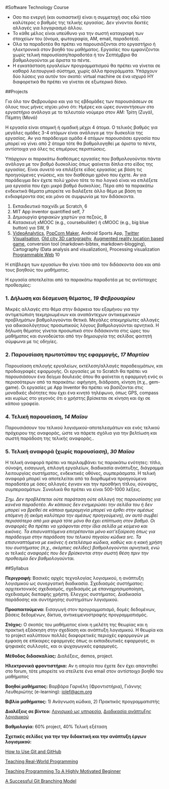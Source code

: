 #Software Technology Course

- Οσο πιο ενεργή (και ουσιαστική) είναι η συμμετοχή σας εδώ τόσο καλύτερος ο βαθμός της τελικής εργασίας. Δεν γίνονται δεκτές αλλαγές για λογαριασμό άλλου.
- Το κάθε μέλος είναι υπεύθυνο για την σωστή καταγραφή των στοιχείων του (όνομα, φωτογραφία, AM, email, παραδοτέα).
- Ολα τα παραδοτέα θα πρέπει να παρουσιάζονται στο εργαστήριο ή ηλεκτρονικά στον βοηθό του μαθήματος. Εργασίες που εμφανίζονται χωρίς τελική παρουσίαση/παραδοτέα ή τον Σεπτέμβριο θα βαθμολογούνται με άριστα το πέντε.
- Η εγκατάσταση εργαλείων προγραμματισμού θα πρέπει να γίνεται σε καθαρό λειτουργικό σύστημα, χωρίς άλλα προγράμματα. Υπάρχουν δύο λύσεις για αυτόν τον σκοπό: virtual machine σε ένα ισχυρό ΗΥ διαφορετικά θα πρέπει να γίνεται σε εξωτερικό δίσκο.

##Projects

Για όλο τον Φεβρουάριο και για τις εβδομάδες των παρουσιάσεων σε όλους τους μήνες ισχύει μόνο ότι: Ημέρες και ώρες συναντήσεων στο εργαστήριο ανάλογα με το τελευταίο νούμερο στον ΑΜ: Τρίτη (Ζυγά), Πέμπτη (Μονά)

Η εργασία είναι ατομική ή ομαδική μέχρι 4 άτομα. Ο τελικός βαθμός για μεγάλες ομάδες 3-4 ατόμων είναι ανάλογα με την δυσκολία της εργασίας. Αν για παράδειγμα ομάδα 4 ατόμων παρουσιάσει εργασία που μπορεί να γίνει από 2 άτομα τότε θα βαθμολογηθεί με άριστα το πέντε, αντίστοιχα για όλες τις επιμέρους περιπτώσεις.

Υπάρχουν οι παρακάτω διαθέσιμες εργασίες που βαθμολογούνται πάντα ανάλογα με τον βαθμό δυσκολίας όπως φαίνεται δίπλα στο είδος της εργασίας. Είναι συνετό να επιλέξετε είδος εργασίας με βάση τις προηγούμενες γνώσεις, και τον διαθέσιμο χρόνο που έχετε. Αν για παράδειγμα δεν έχετε πολύ χρόνο τότε το πιο λογικό είναι να επιλέξετε μια εργασία που έχει μικρό βαθμό δυσκολίας. Πέρα από τα παρακάτω ενδεικτικά θέματα μπορείτε να διαλέξετε άλλο θέμα με βάση τα ενδιαφέροντα σας και μόνο σε συμφωνία με τον διδάσκοντα. 

1. Εκπαιδευτικό παιχνίδι με Scratch, 6
2. MIT App inventor quantified self, 7
3. Δημιουργία ψηφιακών χαρτών για πεζούς, 8
4. Κατασκευή xMOOC (e.g., coursebuilder) ή cMOOC (e.g., big blue button) για SW, 9
5. [VideoAnalytics](http://www.socialskip.org/home), [PopCorn Maker](https://popcorn.webmaker.org/), Android Sports App, [Twitter Visualisation](http://www.Flutrack.org), [Old city 3D cartography](http://buildinginspector.nypl.org/), [Augmented reality location based game](https://www.tripventure.ne), conversion tool (markdown-bibtex, markdown-blogging), Cartography (Data analysis and visualization), Processing visualization  [Programmable Web](http://www.programmableweb.com) 10

Η επίβλεψη των εργασίων θα γίνει τόσο από τον διδάσκοντα όσο και από τους βοηθούς του μαθήματος. 

Η εργασία αποτελείται από τα παρακάτω παραδοτέα με τις αντίστοιχες προθεσμίες:

### 1. Δήλωση και δέσμευση θέματος, *19 Φεβρουαρίου*

Μικρές αλλαγές στο θέμα στην διάρκεια του εξαμήνου για την αντιμετώπιση τεκμηριωμένων και αναπάντεχων αντικειμενικών προβλημάτων βαθμολογούνται θετικά. Μεγάλες ατεκμηρίωτες αλλαγές για αδικαιολόγητους προσωπικούς λόγους βαθμολογούνται αρνητικά. Η δήλωση θέματος γίνεται προσωπικά στον διδάσκοντα στις ώρες του μαθήματος και συνοδεύεται από την δημιουργία της σελίδας φοιτητή σύμφωνα με τις οδηγίες.

### 2. Παρουσίαση πρωτοτύπου της εφαρμογής,  *17 Μαρτίου*

Παρουσίαση επιλογής εργαλείων, εκτέλεση/αλλαγές παραδειγμάτων, και προδιαγραφές εφαρμογής. Οι εργασίες με το Scratch θα πρέπει να παρουσιάσουν ένα δείγμα δουλειάς όπου θα φαίνεται η εφαρμογή ενός οι περισσότερων από τα παρακάτω: αφήγηση, διάδραση, κίνηση (π.χ., gem-game). Οι εργασίες με App Inventor θα πρέπει να βασίζονται στις μοναδικές ιδιότητες που έχει ένα κινητό τηλέφωνο, όπως GPS, compass και κυρίως στο γεγονός ότι ο χρήστης βρίσκεται σε κίνηση και όχι σε κάποιο γραφείο.

### 4. Τελική παρουσίαση, *14 Μαϊου*

Παρουσιάσουν του τελικού λογισμικού-αποτελεσμάτων και ενός τελικού πρόχειρου της αναφοράς, ώστε να πάρετε σχόλια για την βελτίωση και σωστή παράδοση της τελικής αναφοράς..

### 5. Τελική αναφορά (χωρίς παρουσίαση), *30 Μαϊου*

Η τελική αναφορά πρέπει να περιλαμβάνει τις παρακάτω ενότητες: τίτλο, σύνοψη, εισαγωγή, επιλογή εργαλείων, διαδικασία ανάπτυξης, διάγραμμα λειτουργίας συστήματος, ενδεικτικές οθόνες, συμπεράσματα. Η τελική αναφορά μπορεί να αποτελείται από τα διορθωμένα προηγούμενα παραδοτέα με όσες αλλαγές έγιναν και την προσθήκη τίτλου, σύνοψης, συμπερασμάτων. Συνολικά θα πρέπει να είναι 500-1000 λέξεις. 

*Σημ. Δεν προβλέπεται ούτε παράταση ούτε αλλαγή της παρουσίασης για κανένα παραδοτέο. Αν κάποιος δεν ενημερώσει την σελίδα του ή δεν μπορεί να βρεθεί σε κάποια ημερομηνία μπορεί να έρθει στην αμέσως επόμενη (ή ακόμη καλύτερα την αμέσως προηγούμενη), αν αυτό συμβεί περισσότερο από μια φορά τότε μόνο θα έχει επίπτωση στον βαθμό. Οι αναφορές θα πρέπει να γράφονται στην ίδια σελίδα με κείμενο και εικόνες. Τα επισυναπτόμενα επιτρέπονται μόνο κατ'εξαίρεση όπως για παράδειγμα στην παράδοση του τελικού πηγαίου κώδικα src. Τα επισυναπτόμενα με εικόνες ή εκτελέσιμο κώδικα, καθώς και η κακή χρήση του συστήματος (π.χ., σκόρπιες σελίδες)  βαθμολογούνται αρνητικά, ενώ οι τελικές αναφορές που δεν βρίσκονται στην σωστή θέση πριν την προθεσμία δεν βαθμολογούνται.*

##Syllabus

**Περιγραφή:** Βασικές αρχές τεχνολογίας λογισμικού, η ανάπτυξη λογισμικού ως συνεργατική διαδικασία. Σχεδιασμός συστήματος: αρχιτεκτονικός σχεδιασμός, σχεδιασμός με επαναχρησιμοποίηση, σχεδιασμός διεπαφής χρήστη. Eλεγχος συστήματος. Διαδικασία παράδοσης και συντήρησης συστημάτων λογισμικού.

**Προαπαιτούμενα:** Εισαγωγή στον προγραμματισμό, δομές δεδομένων, βάσεις δεδομένων, δίκτυα, αντικειμενοστραφής προγραμματισμός.

**Στόχος:** Ο σκοπός του μαθήματος είναι η μελέτη της θεωρίας και η πρακτική εξάσκηση στην σχεδίαση και ανάπτυξη λογισμικού. Η θεωρία και το project καλύπτουν πολλές διαφορετικές περιοχές εφαρμογών με έμφαση σε επίκαιρες εφαρμογές όπως οι εκπαιδευτικές εφαρμογές, οι ψηφιακές συλλογές, και οι ψυχαγωγικές εφαρμογές.

**Μέθοδος διδασκαλίας:** Διαλέξεις, demos, project.

**Ηλεκτρονικά φροντιστήρια:** Αν η απορία που έχετε δεν έχει απαντηθεί στο forum, τότε μπορείτε να στείλετε ένα email στον αντίστοιχο βοηθό του μαθήματος

**Βοηθοί μαθήματος:** Βαρβάρα Γαρνέλη (Φροντιστήρια), Γιάννης Λευθεριώτης (e-learning): iolef@acm.org

**Βιβλίο μαθήματος:** 1) Ανάγνωση κώδικα, 2) Πρακτικός προγραμματιστής

**Διαλέξεις σε βίντεο:** [Λογισμικό ως υπηρεσία](https://www.edx.org/course/engineering-software-service-uc-berkeleyx-cs169-1x#.VMN5yUesUuU), [Διαδικασία ανάπτυξης λογισμικού](https://www.udacity.com/course/ud805)

**Βαθμολογία:** 60% project, 40% Τελική εξέταση

**Σχετικές σελίδες για την την διδακτική και την ανάπτυξη έργων λογισμικού:**

[How to Use Git and GitHub](https://www.udacity.com/course/ud775)

[Teaching Real-World Programming](http://cacm.acm.org/magazines/2013/8/166303-teaching-programming-the-way-it-works-outside-the-classroom/abstract)

[Teaching Programming To A Highly Motivated Beginner](http://cacm.acm.org/blogs/blog-cacm/156836-teaching-programming-to-a-highly-motivated-beginner/fulltext)

[A Successful Git Branching Model](http://nvie.com/posts/a-successful-git-branching-model/)
